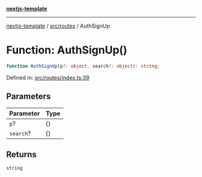 [**nextjs-template**](README.md)

---

[nextjs-template](README.md) / [src/routes](src.routes.md) / AuthSignUp

# Function: AuthSignUp()

```ts
function AuthSignUp(p?: object, search?: object): string;
```

Defined in: [src/routes/index.ts:39](https://github.com/mariolim96/Easy-Check-In/blob/e840a4393cceae48bed5204292fc61d73f9f5dbb/src/routes/index.ts#L39)

## Parameters

| Parameter | Type |
| --------- | ---- |
| `p`?      | \{\} |
| `search`? | \{\} |

## Returns

`string`

